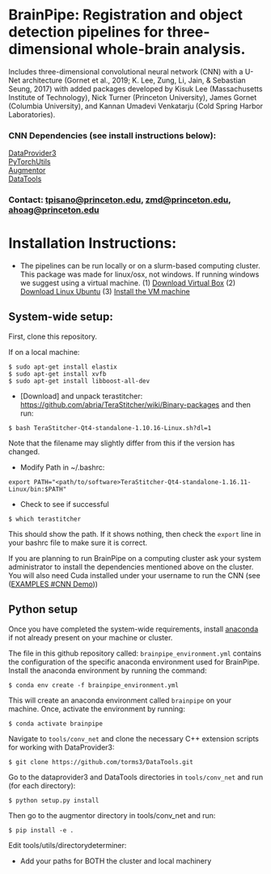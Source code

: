 # BrainPipe: Registration and object detection pipelines for three-dimensional whole-brain analysis.

 Includes three-dimensional convolutional neural network (CNN)  with a U-Net architecture (Gornet et al., 2019; K. Lee, Zung, Li, Jain, & Sebastian Seung, 2017) with added packages developed by Kisuk Lee (Massachusetts Institute of Technology), Nick Turner (Princeton University), James Gornet (Columbia University), and Kannan Umadevi Venkatarju (Cold Spring Harbor Laboratories).

### CNN Dependencies (see install instructions below):
[DataProvider3](https://github.com/torms3/DataProvider3)  
[PyTorchUtils](https://github.com/nicholasturner1/PyTorchUtils)  
[Augmentor](https://github.com/torms3/Augmentor)  
[DataTools](https://github.com/torms3/DataTools) 

### Contact: tpisano@princeton.edu, zmd@princeton.edu, ahoag@princeton.edu

# Installation Instructions:
- The pipelines can be run locally or on a slurm-based computing cluster. This package was made for linux/osx, not windows. If running windows we suggest using a virtual machine.
		(1) [Download Virtual Box](https://www.virtualbox.org/wiki/Downloads)
		(2) [Download Linux Ubuntu](https://www.ubuntu.com/download)
		(3) [Install the VM machine](http://www.instructables.com/id/How-to-install-Linux-on-your-Windows/)

## System-wide setup:
First, clone this repository.

If on a local machine:
```
$ sudo apt-get install elastix 
$ sudo apt-get install xvfb 
$ sudo apt-get install libboost-all-dev 
```
* [Download] and unpack terastitcher: https://github.com/abria/TeraStitcher/wiki/Binary-packages and then run:
```
$ bash TeraStitcher-Qt4-standalone-1.10.16-Linux.sh?dl=1
```
Note that the filename may slightly differ from this if the version has changed.
- Modify Path in ~/.bashrc:
```
export PATH="<path/to/software>TeraStitcher-Qt4-standalone-1.16.11-Linux/bin:$PATH"
```
* Check to see if successful
```
$ which terastitcher
```
This should show the path. If it shows nothing, then check the `export` line in your bashrc file to make sure it is correct.

If you are planning to run BrainPipe on a computing cluster ask your system administrator to install the dependencies mentioned above on the cluster. You will also need Cuda installed under your username to run the CNN (see ([EXAMPLES #CNN Demo](EXAMPLES.md#cnn-demo)))

## Python setup
Once you have completed the system-wide requirements, install [anaconda](https://www.anaconda.com/download/) if not already present on your machine or cluster.

The file in this github repository called: `brainpipe_environment.yml` contains the configuration of the specific anaconda environment used for BrainPipe. Install the anaconda environment by running the command:
```
$ conda env create -f brainpipe_environment.yml
```
This will create an anaconda environment called `brainpipe` on your machine. Once, activate the environment by running:
```
$ conda activate brainpipe
```
Navigate to `tools/conv_net` and clone the necessary C++ extension scripts for working with DataProvider3:
```
$ git clone https://github.com/torms3/DataTools.git
```
Go to the dataprovider3 and DataTools directories in `tools/conv_net` and run (for each directory):
```
$ python setup.py install
```
Then go to the augmentor directory in tools/conv_net and run:
```
$ pip install -e .
```

Edit tools/utils/directorydeterminer:
* Add your paths for BOTH the cluster and local machinery